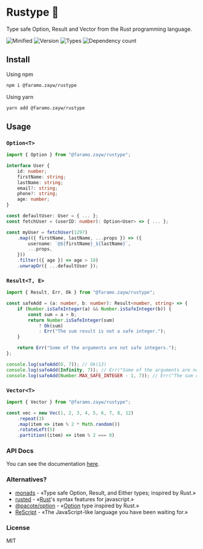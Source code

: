 # Rustype 🦀

Type safe Option, Result and Vector from the Rust programming language.

![Minified](https://badgen.net/bundlephobia/min/@faramo.zayw/rustype)
![Version](https://badgen.net/npm/v/@faramo.zayw/rustype)
![Types](https://badgen.net/npm/types/@faramo.zayw/rustype)
![Dependency count](https://badgen.net/bundlephobia/dependency-count/@faramo.zayw/rustype)

## Install

Using npm

```sh
npm i @faramo.zayw/rustype
```

Using yarn

```sh
yarn add @faramo.zayw/rustype
```

## Usage

### `Option<T>`

```ts
import { Option } from "@faramo.zayw/rustype";

interface User {
	id: number;
	firstName: string;
	lastName: string;
	email?: string;
	phone?: string;
	age: number;
}

const defaultUser: User = { ... };
const fetchUser = (userID: number): Option<User> => { ... };

const myUser = fetchUser(1297)
	.map(({ firstName, lastName, ...props }) => ({
		username: `@${firstName}_${lastName}`,
		...props,
	}))
	.filter(({ age }) => age > 18)
	.unwrapOr({ ...defaultUser });
```

### `Result<T, E>`

```ts
import { Result, Err, Ok } from "@faramo.zayw/rustype";

const safeAdd = (a: number, b: number): Result<number, string> => {
	if (Number.isSafeInteger(a) && Number.isSafeInteger(b)) {
		const sum = a + b;
		return Number.isSafeInteger(sum)
			? Ok(sum)
			: Err("The sum result is not a safe integer.");
	}

	return Err("Some of the arguments are not safe integers.");
};

console.log(safeAdd(6, 7)); // Ok(13)
console.log(safeAdd(Infinity, 7)); // Err("Some of the arguments are not safe integers.")
console.log(safeAdd(Number.MAX_SAFE_INTEGER - 1, 7)); // Err("The sum result is not a safe integer.");
```

### `Vector<T>`

```ts
import { Vector } from "@faramo.zayw/rustype";

const vec = new Vec(1, 2, 3, 4, 5, 6, 7, 8, 12)
	.repeat(3)
	.map(item => item % 2 * Math.random())
	.rotateLeft(5)
	.partition((item) => item % 2 === 0)
```

### API Docs

You can see the documentation [here](https://rustype.vercel.app/).

### Alternatives?

- [monads](https://github.com/hqoss/monads) - «Type safe Option, Result, and Either types; inspired by Rust.»
- [rusted](https://github.com/pocka/rusted) - «[Rust](https://github.com/rust-lang/rust)'s syntax features for javascript.»
- [@pacote/option](https://www.npmjs.com/package/@pacote/option) - «[Option](https://doc.rust-lang.org/std/option/enum.Option.html) type inspired by Rust.»
- [ReScript](https://rescript-lang.org/) - «The JavaScript-like language you have been waiting for.»

### License

MIT
